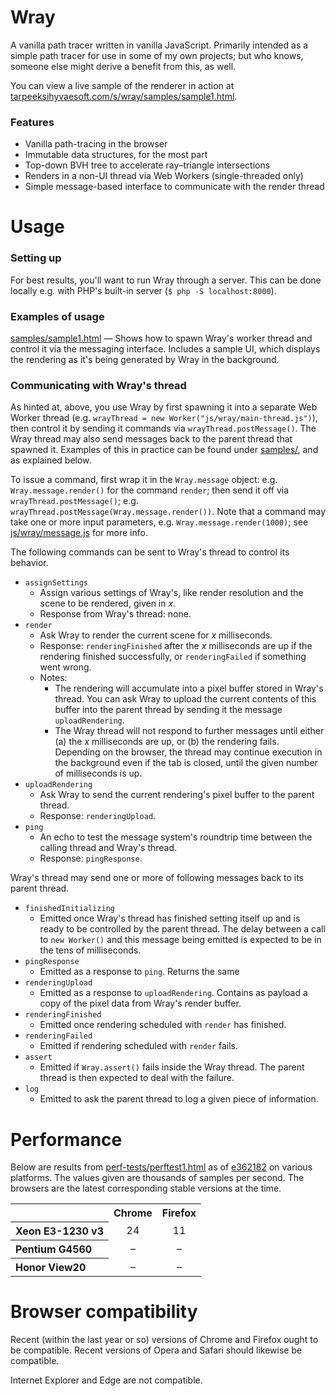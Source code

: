 # Wray
A vanilla path tracer written in vanilla JavaScript. Primarily intended as a simple path tracer for use in some of my own projects; but who knows, someone else might derive a benefit from this, as well.

You can view a live sample of the renderer in action at [tarpeeksihyvaesoft.com/s/wray/samples/sample1.html](http://tarpeeksihyvaesoft.com/s/wray/samples/sample1.html).

### Features
- Vanilla path-tracing in the browser
- Immutable data structures, for the most part
- Top-down BVH tree to accelerate ray&ndash;triangle intersections
- Renders in a non-UI thread via Web Workers (single-threaded only)
- Simple message-based interface to communicate with the render thread

# Usage
### Setting up
For best results, you'll want to run Wray through a server. This can be done locally e.g. with PHP's built-in server (`$ php -S localhost:8000`).

### Examples of usage
[samples/sample1.html](samples/sample1.html) &mdash; Shows how to spawn Wray's worker thread and control it via the messaging interface. Includes a sample UI, which displays the rendering as it's being generated by Wray in the background.

### Communicating with Wray's thread
As hinted at, above, you use Wray by first spawning it into a separate Web Worker thread (e.g. `wrayThread = new Worker("js/wray/main-thread.js")`), then control it by sending it commands via `wrayThread.postMessage()`. The Wray thread may also send messages back to the parent thread that spawned it. Examples of this in practice can be found under [samples/](samples/), and as explained below.

To issue a command, first wrap it in the `Wray.message` object: e.g. `Wray.message.render()` for the command `render`; then send it off via `wrayThread.postMessage()`; e.g. `wrayThread.postMessage(Wray.message.render())`. Note that a command may take one or more input parameters, e.g. `Wray.message.render(1000)`; see [js/wray/message.js](js/wray/message.js) for more info.

The following commands can be sent to Wray's thread to control its behavior.
- `assignSettings`
    - Assign various settings of Wray's, like render resolution and the scene to be rendered, given in _x_.
    - Response from Wray's thread: none.
- `render`
    - Ask Wray to render the current scene for _x_ milliseconds.
    - Response: `renderingFinished` after the _x_ milliseconds are up if the rendering finished successfully, or `renderingFailed` if something went wrong.
    - Notes:
        - The rendering will accumulate into a pixel buffer stored in Wray's thread. You can ask Wray to upload the current contents of this buffer into the parent thread by sending it the message `uploadRendering`.
        - The Wray thread will not respond to further messages until either (a) the _x_ milliseconds are up, or (b) the rendering fails. Depending on the browser, the thread may continue execution in the background even if the tab is closed, until the given number of milliseconds is up.
- `uploadRendering`
    - Ask Wray to send the current rendering's pixel buffer to the parent thread.
    - Response: `renderingUpload`.
- `ping`
    - An echo to test the message system's roundtrip time between the calling thread and Wray's thread.
    - Response: `pingResponse`.

Wray's thread may send one or more of following messages back to its parent thread.
- `finishedInitializing`
    - Emitted once Wray's thread has finished setting itself up and is ready to be controlled by the parent thread. The delay between a call to `new Worker()` and this message being emitted is expected to be in the tens of milliseconds.
- `pingResponse`
    - Emitted as a response to `ping`. Returns the same 
- `renderingUpload`
    - Emitted as a response to `uploadRendering`. Contains as payload a copy of the pixel data from Wray's render buffer.
- `renderingFinished`
    - Emitted once rendering scheduled with `render` has finished.
- `renderingFailed`
    - Emitted if rendering scheduled with `render` fails.
- `assert`
    - Emitted if `Wray.assert()` fails inside the Wray thread. The parent thread is then expected to deal with the failure.
- `log`
    - Emitted to ask the parent thread to log a given piece of information.

# Performance
Below are results from [perf-tests/perftest1.html](perf-tests/perftest1.html) as of [e362182](https://github.com/leikareipa/retro-ngon/tree/e362182d8d5500e73372971ddf9b067fa4dd6ae0) on various platforms. The values given are thousands of samples per second. The browsers are the latest corresponding stable versions at the time.

<table>
    <tr>
        <th align="left"></th>
        <th align="left">Chrome</th>
        <th align="left">Firefox</th>
    </tr>
    <tr>
        <th align="left">Xeon E3-1230 v3</th>
        <td align="center">24</td>
        <td align="center">11</td>
    </tr>
    <tr>
        <th align="left">Pentium G4560</th>
        <td align="center">&ndash;</td>
        <td align="center">&ndash;</td>
    </tr>
    <tr>
        <th align="left">Honor View20</th>
        <td align="center">&ndash;</td>
        <td align="center">&ndash;</td>
    </tr>
</table>

# Browser compatibility
Recent (within the last year or so) versions of Chrome and Firefox ought to be compatible. Recent versions of Opera and Safari should likewise be compatible.

Internet Explorer and Edge are not compatible.
